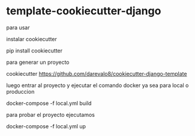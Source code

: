 template-cookiecutter-django
=============

para usar

instalar cookiecutter

pip install cookiecutter

para generar un proyecto

cookiecutter https://github.com/darevalo8/cookiecutter-django-template


luego entrar al proyecto y ejecutar el comando docker ya sea para local o produccion

docker-compose -f local.yml build

para probar el proyecto ejecutamos

docker-compose -f local.yml up
